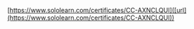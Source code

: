 [https://www.sololearn.com/certificates/CC-AXNCLQUI]([url](https://www.sololearn.com/certificates/CC-AXNCLQUI))
